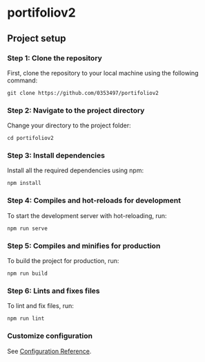 # portifoliov2

## Project setup

### Step 1: Clone the repository
First, clone the repository to your local machine using the following command:
```
git clone https://github.com/0353497/portifoliov2
```

### Step 2: Navigate to the project directory
Change your directory to the project folder:
```
cd portifoliov2
```

### Step 3: Install dependencies
Install all the required dependencies using npm:
```
npm install
```

### Step 4: Compiles and hot-reloads for development
To start the development server with hot-reloading, run:
```
npm run serve
```

### Step 5: Compiles and minifies for production
To build the project for production, run:
```
npm run build
```

### Step 6: Lints and fixes files
To lint and fix files, run:
```
npm run lint
```

### Customize configuration
See [Configuration Reference](https://cli.vuejs.org/config/).
